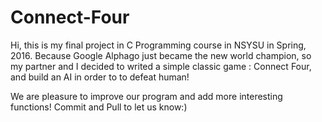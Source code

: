 # Connect-Four

  Hi, this is my final project in C Programming course in NSYSU in Spring, 2016.
  Because Google Alphago just became the new world champion,
  so my partner and I decided to writed a simple classic game : Connect Four,
  and build an AI in order to to defeat human!
  
  We are pleasure to improve our program and add more interesting functions!
  Commit and Pull to let us know:)
